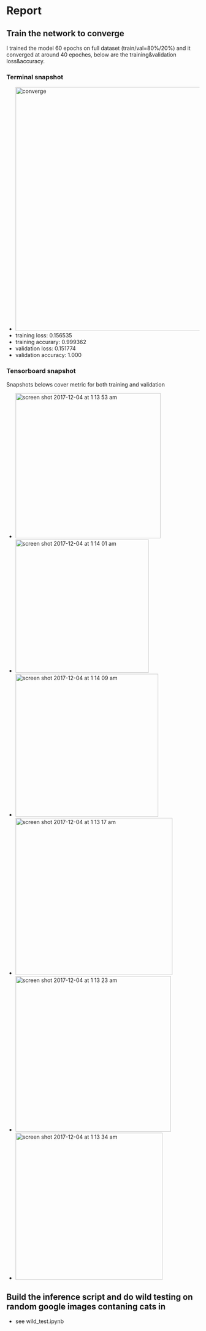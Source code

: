 # Report


## Train the network to converge
I trained the model 60 epochs on full dataset (train/val=80%/20%) and it converged at around 40 epoches, below are the training&validation loss&accuracy.

### Terminal snapshot
- <img width="635" alt="converge" src="https://user-images.githubusercontent.com/5523662/33538473-82717c2a-d88f-11e7-8820-43ec0c1e4a61.png">
- training loss: 0.156535
- training accurary: 0.999362
- validation loss: 0.151774
- validation accuracy: 1.000


### Tensorboard snapshot
Snapshots belows cover metric for both training and validation

- <img width="378" alt="screen shot 2017-12-04 at 1 13 53 am" src="https://user-images.githubusercontent.com/5523662/33538633-7e72e95a-d890-11e7-914b-5568a0c5b5ff.png">
- <img width="347" alt="screen shot 2017-12-04 at 1 14 01 am" src="https://user-images.githubusercontent.com/5523662/33538635-802d41dc-d890-11e7-8b81-a32dd1a04a67.png">
- <img width="372" alt="screen shot 2017-12-04 at 1 14 09 am" src="https://user-images.githubusercontent.com/5523662/33538639-819e6a96-d890-11e7-8989-910902b2ff7a.png">
- <img width="409" alt="screen shot 2017-12-04 at 1 13 17 am" src="https://user-images.githubusercontent.com/5523662/33538628-7ace05be-d890-11e7-8e50-d72fff4bc4d4.png">
- <img width="405" alt="screen shot 2017-12-04 at 1 13 23 am" src="https://user-images.githubusercontent.com/5523662/33538631-7c458232-d890-11e7-8154-0bfda5fcd6f8.png">
- <img width="383" alt="screen shot 2017-12-04 at 1 13 34 am" src="https://user-images.githubusercontent.com/5523662/33538632-7d55ea40-d890-11e7-8a8a-2d9f4d91a817.png">


## Build the inference script and do wild testing on random google images contaning cats in
- see wild_test.ipynb